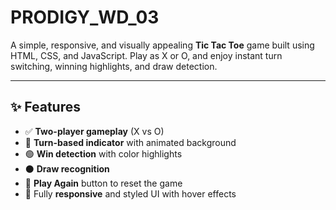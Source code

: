 # PRODIGY_WD_03
A simple, responsive, and visually appealing **Tic Tac Toe** game built using HTML, CSS, and JavaScript. Play as X or O, and enjoy instant turn switching, winning highlights, and draw detection.

---

## ✨ Features

- ✅ **Two-player gameplay** (X vs O)
- 🔄 **Turn-based indicator** with animated background
- 🟢 **Win detection** with color highlights
- ⚫ **Draw recognition**
- 🔁 **Play Again** button to reset the game
- 🎨 Fully **responsive** and styled UI with hover effects
